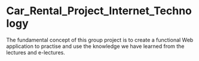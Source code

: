 # Car_Rental_Project_Internet_Technology
The fundamental concept of this group project is to create a functional Web application to practise and use the knowledge we have learned from the lectures and e-lectures.
